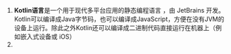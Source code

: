 
1. **Kotlin语言**是一个用于现代多平台应用的静态编程语言   ，由 JetBrains 开发。Kotlin可以编译成Java字节码，也可以编译成JavaScript，方便在没有JVM的设备上运行。除此之外Kotlin还可以编译成二进制代码直接运行在机器上（例如嵌入式设备或 iOS）
2. 